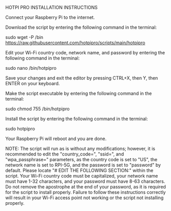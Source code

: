 HOTPI PRO INSTALLATION INSTRUCTIONS

Connect your Raspberry Pi to the internet.

Download the script by entering the following command in the terminal:

sudo wget -P /bin https://raw.githubusercontent.com/hotpipro/scripts/main/hotpipro

Edit your Wi-Fi country code, network name, and password by entering the following command in the terminal:

sudo nano /bin/hotpipro

Save your changes and exit the editor by pressing CTRL+X, then Y, then ENTER on your keyboard.

Make the script executable by entering the following command in the terminal:

sudo chmod 755 /bin/hotpipro

Install the script by entering the following command in the terminal:

sudo hotpipro

Your Raspberry Pi will reboot and you are done.

NOTE: The script will run as is without any modifications; however, it is recommended to edit the "country_code=", "ssid=", and "wpa_passphrase=" parameters, as the country code is set to "US", the network name is set to RPI-5G, and the password is set to "password" by default. Please locate "# EDIT THE FOLLOWING SECTION:" within the script. Your Wi-Fi country code must be capitalized, your network name must have 1-32 characters, and your password must have 8-63 characters. Do not remove the apostrophe at the end of your password, as it is required for the script to install properly. Failure to follow these instructions correctly will result in your Wi-Fi access point not working or the script not installing properly.
